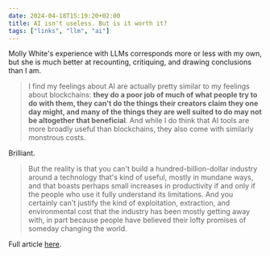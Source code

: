 ```yaml
---
date: 2024-04-18T15:19:20+02:00
title: AI isn't useless. But is it worth it?
tags: ["links", "llm", "ai"]
---
```

Molly White's experience with LLMs corresponds more or less with my own, but she is much better at recounting, critiquing, and drawing conclusions than I am.

> I find my feelings about AI are actually pretty similar to my feelings about blockchains: **they do a poor job of much of what people try to do with them, they can't do the things their creators claim they one day might, and many of the things they are well suited to do may not be altogether that beneficial**. And while I do think that AI tools are more broadly useful than blockchains, they also come with similarly monstrous costs.

Brilliant.

> But the reality is that you can't build a hundred-billion-dollar industry around a technology that's kind of useful, mostly in mundane ways, and that boasts perhaps small increases in productivity if and only if the people who use it fully understand its limitations. And you certainly can't justify the kind of exploitation, extraction, and environmental cost that the industry has been mostly getting away with, in part because people have believed their lofty promises of someday changing the world.

Full article [here](https://www.citationneeded.news/ai-isnt-useless/).